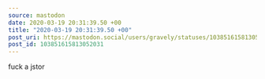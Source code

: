 ```yaml
---
source: mastodon
date: 2020-03-19 20:31:39.50 +00
title: "2020-03-19 20:31:39.50 +00"
post_uri: https://mastodon.social/users/gravely/statuses/103851615813052031
post_id: 103851615813052031
---
```

fuck a jstor


